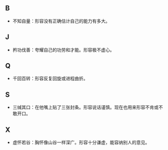 ## B

+ 不知自量：形容没有正确估计自己的能力有多大。

## J

+ 矜功伐善：夸耀自己的功劳和才能。形容极不虚心。

## Q

+ 千回百转：形容反复回旋或进程曲折。

## S

+ 三缄其口：在他嘴上贴了三张封条。形容说话谨慎。现在也用来形容不肯或不敢开口。

## X

+ 虚怀若谷：胸怀像山谷一样深广。形容十分谦虚，能容纳别人的意见。

